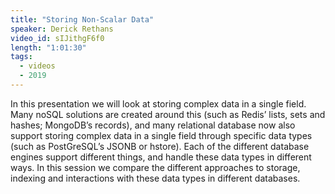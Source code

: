 ```yaml
---
title: "Storing Non-Scalar Data"
speaker: Derick Rethans
video_id: sIJithgF6f0
length: "1:01:30"
tags:
  - videos
  - 2019
---
```


In this presentation we will look at storing complex data in a single field. Many noSQL solutions are created around this (such as Redis’ lists, sets and hashes; MongoDB’s records), and many relational database now also support storing complex data in a single field through specific data types (such as PostGreSQL’s JSONB or hstore). Each of the different database engines support different things, and handle these data types in different ways. In this session we compare the different approaches to storage, indexing and interactions with these data types in different databases.
